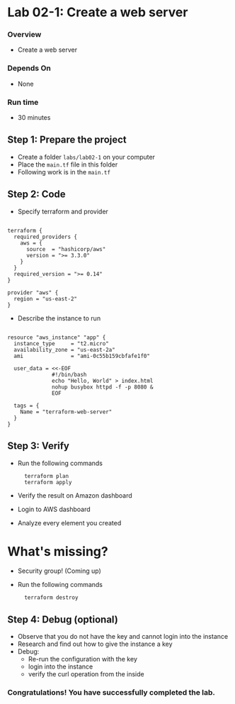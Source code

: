# Lab 02-1: Create a web server

### Overview
* Create a web server

### Depends On
* None

### Run time
* 30 minutes

## Step 1: Prepare the project

* Create a folder `labs/lab02-1` on your computer
* Place the `main.tf` file in this folder
* Following work is in the `main.tf`

## Step 2: Code

* Specify terraform and provider

```hcl-terraform

terraform {
  required_providers {
    aws = {
      source  = "hashicorp/aws"
      version = ">= 3.3.0"
    }
  }
  required_version = ">= 0.14"
}

provider "aws" {
  region = "us-east-2"
}
```

* Describe the instance to run

```hcl-terraform

resource "aws_instance" "app" {
  instance_type     = "t2.micro"
  availability_zone = "us-east-2a"
  ami               = "ami-0c55b159cbfafe1f0"

  user_data = <<-EOF
              #!/bin/bash
              echo "Hello, World" > index.html
              nohup busybox httpd -f -p 8080 &
              EOF

  tags = {
    Name = "terraform-web-server"
  }
}
```

## Step 3: Verify

* Run the following commands
    
        terraform plan
        terraform apply    
      
* Verify the result on Amazon dashboard
* Login to AWS dashboard
* Analyze every element you created

# What's missing? 

* Security group! (Coming up)
        
* Run the following commands

        terraform destroy    
        
## Step 4: Debug (optional)

* Observe that you do not have the key and cannot login into the instance
* Research and find out how to give the instance a key
* Debug:
    * Re-run the configuration with the key
    * login into the instance
    * verify the curl operation from the inside
    
### Congratulations! You have successfully completed the lab.            